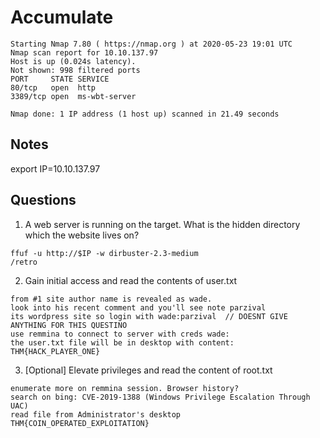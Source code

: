 # Accumulate

```
Starting Nmap 7.80 ( https://nmap.org ) at 2020-05-23 19:01 UTC
Nmap scan report for 10.10.137.97
Host is up (0.024s latency).
Not shown: 998 filtered ports
PORT     STATE SERVICE
80/tcp   open  http
3389/tcp open  ms-wbt-server

Nmap done: 1 IP address (1 host up) scanned in 21.49 seconds
```

## Notes

export IP=10.10.137.97

## Questions

1. A web server is running on the target. What is the hidden directory which the website lives on?

```
ffuf -u http://$IP -w dirbuster-2.3-medium
/retro
```

2. Gain initial access and read the contents of user.txt

```
from #1 site author name is revealed as wade.
look into his recent comment and you'll see note parzival
its wordpress site so login with wade:parzival  // DOESNT GIVE ANYTHING FOR THIS QUESTINO
use remmina to connect to server with creds wade:
the user.txt file will be in desktop with content:
THM{HACK_PLAYER_ONE}
```

3. [Optional] Elevate privileges and read the content of root.txt

```
enumerate more on remmina session. Browser history?
search on bing: CVE-2019-1388 (Windows Privilege Escalation Through UAC)
read file from Administrator's desktop
THM{COIN_OPERATED_EXPLOITATION}
```
